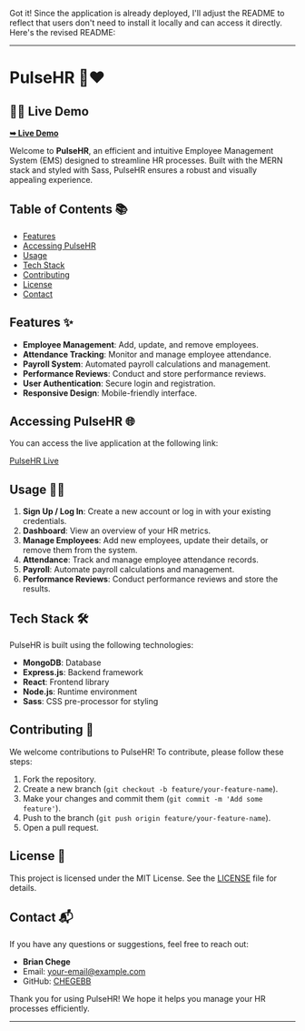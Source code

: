 Got it! Since the application is already deployed, I'll adjust the README to reflect that users don't need to install it locally and can access it directly. Here's the revised README:

---

# PulseHR 🚀❤️
## 🚀🌐 Live Demo
  <a href="https://prodigy-fs-o2-bo602wska-chegebbs-projects.vercel.app/"><strong>➥ Live Demo</strong></a>



Welcome to **PulseHR**, an efficient and intuitive Employee Management System (EMS) designed to streamline HR processes. Built with the MERN stack and styled with Sass, PulseHR ensures a robust and visually appealing experience.

## Table of Contents 📚

- [Features](#features-✨)
- [Accessing PulseHR](#accessing-pulsehr-🌐)
- [Usage](#usage-👨‍💻)
- [Tech Stack](#tech-stack-🛠️)
- [Contributing](#contributing-🤝)
- [License](#license-📜)
- [Contact](#contact-📬)

## Features ✨

- **Employee Management**: Add, update, and remove employees.
- **Attendance Tracking**: Monitor and manage employee attendance.
- **Payroll System**: Automated payroll calculations and management.
- **Performance Reviews**: Conduct and store performance reviews.
- **User Authentication**: Secure login and registration.
- **Responsive Design**: Mobile-friendly interface.

## Accessing PulseHR 🌐

You can access the live application at the following link:

[PulseHR Live](https://prodigy-fs-o2-bo602wska-chegebbs-projects.vercel.app/)

## Usage 👨‍💻

1. **Sign Up / Log In**: Create a new account or log in with your existing credentials.
2. **Dashboard**: View an overview of your HR metrics.
3. **Manage Employees**: Add new employees, update their details, or remove them from the system.
4. **Attendance**: Track and manage employee attendance records.
5. **Payroll**: Automate payroll calculations and management.
6. **Performance Reviews**: Conduct performance reviews and store the results.

## Tech Stack 🛠️

PulseHR is built using the following technologies:

- **MongoDB**: Database
- **Express.js**: Backend framework
- **React**: Frontend library
- **Node.js**: Runtime environment
- **Sass**: CSS pre-processor for styling

## Contributing 🤝

We welcome contributions to PulseHR! To contribute, please follow these steps:

1. Fork the repository.
2. Create a new branch (`git checkout -b feature/your-feature-name`).
3. Make your changes and commit them (`git commit -m 'Add some feature'`).
4. Push to the branch (`git push origin feature/your-feature-name`).
5. Open a pull request.

## License 📜

This project is licensed under the MIT License. See the [LICENSE](LICENSE) file for details.

## Contact 📬

If you have any questions or suggestions, feel free to reach out:

- **Brian Chege**
- Email: [your-email@example.com](mailto:chegephil24@gmail.com)
- GitHub: [CHEGEBB](https://github.com/CHEGEBB)

Thank you for using PulseHR! We hope it helps you manage your HR processes efficiently.

---
